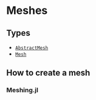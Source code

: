 # Meshes

## Types

* [`AbstractMesh`](@ref)
* [`Mesh`](@ref)

## How to create a mesh

### Meshing.jl

